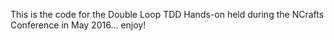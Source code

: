 This is the code for the Double Loop TDD Hands-on held during the NCrafts Conference in May 2016... enjoy!

